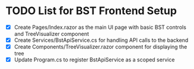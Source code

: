 # TODO List for BST Frontend Setup

- [x] Create Pages/Index.razor as the main UI page with basic BST controls and TreeVisualizer component
- [x] Create Services/BstApiService.cs for handling API calls to the backend
- [x] Create Components/TreeVisualizer.razor component for displaying the tree
- [x] Update Program.cs to register BstApiService as a scoped service
